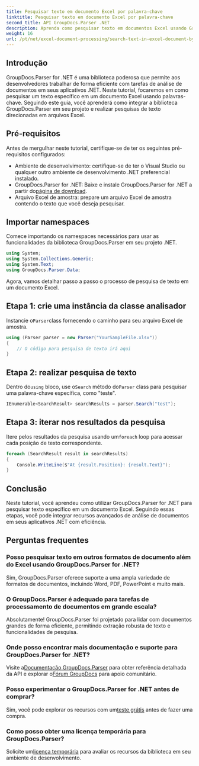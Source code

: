 ```yaml
---
title: Pesquisar texto em documento Excel por palavra-chave
linktitle: Pesquisar texto em documento Excel por palavra-chave
second_title: API GroupDocs.Parser .NET
description: Aprenda como pesquisar texto em documentos Excel usando GroupDocs.Parser for .NET. Integre recursos avançados de pesquisa de texto em seus aplicativos .NET.
weight: 16
url: /pt/net/excel-document-processing/search-text-in-excel-document-by-keyword/
---
```

## Introdução
GroupDocs.Parser for .NET é uma biblioteca poderosa que permite aos desenvolvedores trabalhar de forma eficiente com tarefas de análise de documentos em seus aplicativos .NET. Neste tutorial, focaremos em como pesquisar um texto específico em um documento Excel usando palavras-chave. Seguindo este guia, você aprenderá como integrar a biblioteca GroupDocs.Parser em seu projeto e realizar pesquisas de texto direcionadas em arquivos Excel.
## Pré-requisitos
Antes de mergulhar neste tutorial, certifique-se de ter os seguintes pré-requisitos configurados:
- Ambiente de desenvolvimento: certifique-se de ter o Visual Studio ou qualquer outro ambiente de desenvolvimento .NET preferencial instalado.
-  GroupDocs.Parser for .NET: Baixe e instale GroupDocs.Parser for .NET a partir do[página de download](https://releases.groupdocs.com/parser/net/).
- Arquivo Excel de amostra: prepare um arquivo Excel de amostra contendo o texto que você deseja pesquisar.

## Importar namespaces
Comece importando os namespaces necessários para usar as funcionalidades da biblioteca GroupDocs.Parser em seu projeto .NET.
```csharp
using System;
using System.Collections.Generic;
using System.Text;
using GroupDocs.Parser.Data;
```

Agora, vamos detalhar passo a passo o processo de pesquisa de texto em um documento Excel.
## Etapa 1: crie uma instância da classe analisador
 Instancie o`Parser`class fornecendo o caminho para seu arquivo Excel de amostra.
```csharp
using (Parser parser = new Parser("YourSampleFile.xlsx"))
{
    // O código para pesquisa de texto irá aqui
}
```
## Etapa 2: realizar pesquisa de texto
 Dentro do`using` bloco, use o`Search` método do`Parser` class para pesquisar uma palavra-chave específica, como "teste".
```csharp
IEnumerable<SearchResult> searchResults = parser.Search("test");
```
## Etapa 3: iterar nos resultados da pesquisa
 Itere pelos resultados da pesquisa usando um`foreach` loop para acessar cada posição de texto correspondente.
```csharp
foreach (SearchResult result in searchResults)
{
    Console.WriteLine($"At {result.Position}: {result.Text}");
}
```

## Conclusão
Neste tutorial, você aprendeu como utilizar GroupDocs.Parser for .NET para pesquisar texto específico em um documento Excel. Seguindo essas etapas, você pode integrar recursos avançados de análise de documentos em seus aplicativos .NET com eficiência.

## Perguntas frequentes
### Posso pesquisar texto em outros formatos de documento além do Excel usando GroupDocs.Parser for .NET?
Sim, GroupDocs.Parser oferece suporte a uma ampla variedade de formatos de documentos, incluindo Word, PDF, PowerPoint e muito mais.
### O GroupDocs.Parser é adequado para tarefas de processamento de documentos em grande escala?
Absolutamente! GroupDocs.Parser foi projetado para lidar com documentos grandes de forma eficiente, permitindo extração robusta de texto e funcionalidades de pesquisa.
### Onde posso encontrar mais documentação e suporte para GroupDocs.Parser for .NET?
 Visite a[Documentação GroupDocs.Parser](https://tutorials.groupdocs.com/parser/net/) para obter referência detalhada da API e explorar o[Fórum GroupDocs](https://forum.groupdocs.com/c/parser/17) para apoio comunitário.
### Posso experimentar o GroupDocs.Parser for .NET antes de comprar?
 Sim, você pode explorar os recursos com um[teste grátis](https://releases.groupdocs.com/) antes de fazer uma compra.
### Como posso obter uma licença temporária para GroupDocs.Parser?
 Solicite um[licença temporária](https://purchase.groupdocs.com/temporary-license/) para avaliar os recursos da biblioteca em seu ambiente de desenvolvimento.